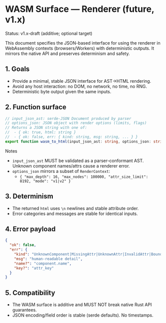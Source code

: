 # WASM Surface — Renderer (future, v1.x)

Status: v1.x-draft (additive; optional target)

This document specifies the JSON-based interface for using the renderer in WebAssembly contexts (browsers/Workers) with deterministic outputs. It mirrors the native API and preserves determinism and safety.

## 1. Goals

- Provide a minimal, stable JSON interface for AST→HTML rendering.
- Avoid any host interaction: no DOM, no network, no time, no RNG.
- Deterministic byte output given the same inputs.

## 2. Function surface

```ts
// input_json_ast: serde-JSON Document produced by parser
// options_json: JSON object with render options (limits, flags)
// Returns a JSON string with one of:
//  - { ok: true, html: string }
//  - { ok: false, err: { kind: string, msg: string, ... } }
export function wasm_to_html(input_json_ast: string, options_json: string): string;
```

Notes
- `input_json_ast` MUST be validated as a parser-conformant AST. Unknown component names/attrs cause a renderer error.
- `options_json` mirrors a subset of `RenderContext`:
  - `{ "max_depth": 16, "max_nodes": 100000, "attr_size_limit": 8192, "mode": "v1|v2" }`

## 3. Determinism

- The returned `html` uses `\n` newlines and stable attribute order.
- Error categories and messages are stable for identical inputs.

## 4. Error payload

```json
{
  "ok": false,
  "err": {
    "kind": "UnknownComponent|MissingAttr|UnknownAttr|InvalidAttr|BoundsExceeded|DepthExceeded|NodeLimitExceeded|AttrSizeExceeded|OutputSizeExceeded|SanitizationError|Unimplemented",
    "msg": "human-readable detail",
    "name?": "component.name",
    "key?": "attr_key"
  }
}
```

## 5. Compatibility

- The WASM surface is additive and MUST NOT break native Rust API guarantees.
- JSON encoding/field order is stable (serde defaults). No timestamps.
